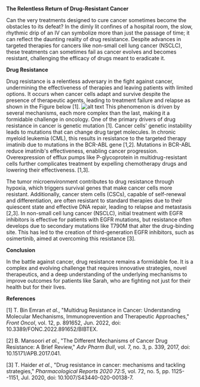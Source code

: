 **The Relentless Return of Drug-Resistant Cancer**

Can the very treatments designed to cure cancer sometimes become the
obstacles to its defeat? In the dimly lit confines of a hospital room,
the slow, rhythmic drip of an IV can symbolize more than just the
passage of time; it can reflect the daunting reality of drug resistance.
Despite advances in targeted therapies for cancers like non-small cell
lung cancer (NSCLC), these treatments can sometimes fail as cancer
evolves and becomes resistant, challenging the efficacy of drugs meant
to eradicate it.

**Drug Resistance**

Drug resistance is a relentless adversary in the fight against cancer,
undermining the effectiveness of therapies and leaving patients with limited options. It occurs when cancer cells adapt and
survive despite the presence of therapeutic agents, leading to treatment
failure and relapse as shown in the Figure below \[1\].
![alt text](https://scandiononcology.com/wp-content/uploads/2021/12/Cell-illustration-What-is-cancer-drug-resistance_v5.png)
This phenomenon is driven by several mechanisms, each more complex than
the last, making it a formidable challenge in oncology. One of the
primary drivers of drug resistance in cancer is genetic mutation \[1\].
Cancer cells\' genetic instability leads to mutations that can change
drug target molecules. In chronic myeloid leukemia (CML), this results
in resistance to the targeted therapy imatinib due to mutations in the
BCR-ABL gene \[1,2\]. Mutations in BCR-ABL reduce imatinib\'s
effectiveness, enabling cancer progression. Overexpression of efflux
pumps like P-glycoprotein in multidrug-resistant cells further
complicates treatment by expelling chemotherapy drugs and lowering their
effectiveness. \[1,3\].

The tumor microenvironment contributes to drug resistance through
hypoxia, which triggers survival genes that make cancer cells more
resistant. Additionally, cancer stem cells (CSCs), capable of
self-renewal and differentiation, are often resistant to standard
therapies due to their quiescent state and effective DNA repair, leading
to relapse and metastasis \[2,3\]. In non-small cell lung cancer
(NSCLC), initial treatment with EGFR inhibitors is effective for
patients with EGFR mutations, but resistance often develops due to
secondary mutations like T790M that alter the drug-binding site. This
has led to the creation of third-generation EGFR inhibitors, such as
osimertinib, aimed at overcoming this resistance \[3\].

**Conclusion**

In the battle against cancer, drug resistance remains a formidable foe.
It is a complex and evolving challenge that requires innovative
strategies, novel therapeutics, and a deep understanding of the
underlying mechanisms to improve outcomes for patients like Sarah, who
are fighting not just for their health but for their lives.

**References**

\[1\] T. Bin Emran *et al.*, "Multidrug Resistance in Cancer:
Understanding Molecular Mechanisms, Immunoprevention and Therapeutic
Approaches," *Front Oncol*, vol. 12, p. 891652, Jun. 2022, doi:
10.3389/FONC.2022.891652/BIBTEX.

\[2\] B. Mansoori *et al.*, "The Different Mechanisms of Cancer Drug
Resistance: A Brief Review," *Adv Pharm Bull*, vol. 7, no. 3, p. 339,
2017, doi: 10.15171/APB.2017.041.

\[3\] T. Haider *et al.*, "Drug resistance in cancer: mechanisms and
tackling strategies," *Pharmacological Reports 2020 72:5*, vol. 72, no.
5, pp. 1125--1151, Jul. 2020, doi: 10.1007/S43440-020-00138-7.

 
